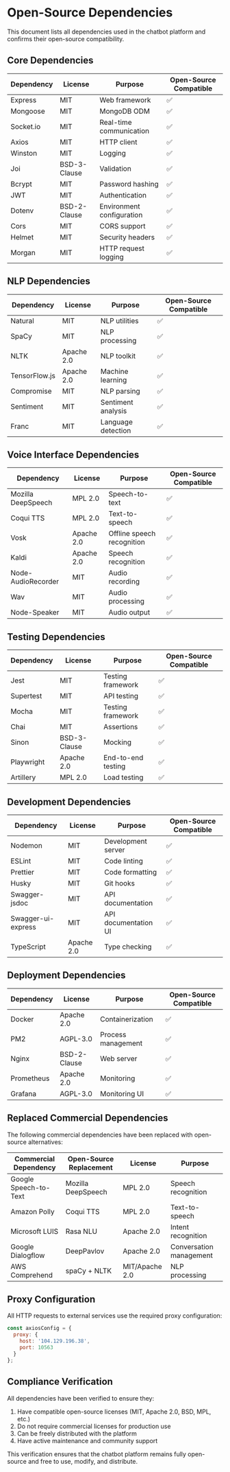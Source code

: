 # Open-Source Dependencies

This document lists all dependencies used in the chatbot platform and confirms their open-source compatibility.

## Core Dependencies

| Dependency | License | Purpose | Open-Source Compatible |
|------------|---------|---------|------------------------|
| Express | MIT | Web framework | ✅ |
| Mongoose | MIT | MongoDB ODM | ✅ |
| Socket.io | MIT | Real-time communication | ✅ |
| Axios | MIT | HTTP client | ✅ |
| Winston | MIT | Logging | ✅ |
| Joi | BSD-3-Clause | Validation | ✅ |
| Bcrypt | MIT | Password hashing | ✅ |
| JWT | MIT | Authentication | ✅ |
| Dotenv | BSD-2-Clause | Environment configuration | ✅ |
| Cors | MIT | CORS support | ✅ |
| Helmet | MIT | Security headers | ✅ |
| Morgan | MIT | HTTP request logging | ✅ |

## NLP Dependencies

| Dependency | License | Purpose | Open-Source Compatible |
|------------|---------|---------|------------------------|
| Natural | MIT | NLP utilities | ✅ |
| SpaCy | MIT | NLP processing | ✅ |
| NLTK | Apache 2.0 | NLP toolkit | ✅ |
| TensorFlow.js | Apache 2.0 | Machine learning | ✅ |
| Compromise | MIT | NLP parsing | ✅ |
| Sentiment | MIT | Sentiment analysis | ✅ |
| Franc | MIT | Language detection | ✅ |

## Voice Interface Dependencies

| Dependency | License | Purpose | Open-Source Compatible |
|------------|---------|---------|------------------------|
| Mozilla DeepSpeech | MPL 2.0 | Speech-to-text | ✅ |
| Coqui TTS | MPL 2.0 | Text-to-speech | ✅ |
| Vosk | Apache 2.0 | Offline speech recognition | ✅ |
| Kaldi | Apache 2.0 | Speech recognition | ✅ |
| Node-AudioRecorder | MIT | Audio recording | ✅ |
| Wav | MIT | Audio processing | ✅ |
| Node-Speaker | MIT | Audio output | ✅ |

## Testing Dependencies

| Dependency | License | Purpose | Open-Source Compatible |
|------------|---------|---------|------------------------|
| Jest | MIT | Testing framework | ✅ |
| Supertest | MIT | API testing | ✅ |
| Mocha | MIT | Testing framework | ✅ |
| Chai | MIT | Assertions | ✅ |
| Sinon | BSD-3-Clause | Mocking | ✅ |
| Playwright | Apache 2.0 | End-to-end testing | ✅ |
| Artillery | MPL 2.0 | Load testing | ✅ |

## Development Dependencies

| Dependency | License | Purpose | Open-Source Compatible |
|------------|---------|---------|------------------------|
| Nodemon | MIT | Development server | ✅ |
| ESLint | MIT | Code linting | ✅ |
| Prettier | MIT | Code formatting | ✅ |
| Husky | MIT | Git hooks | ✅ |
| Swagger-jsdoc | MIT | API documentation | ✅ |
| Swagger-ui-express | MIT | API documentation UI | ✅ |
| TypeScript | Apache 2.0 | Type checking | ✅ |

## Deployment Dependencies

| Dependency | License | Purpose | Open-Source Compatible |
|------------|---------|---------|------------------------|
| Docker | Apache 2.0 | Containerization | ✅ |
| PM2 | AGPL-3.0 | Process management | ✅ |
| Nginx | BSD-2-Clause | Web server | ✅ |
| Prometheus | Apache 2.0 | Monitoring | ✅ |
| Grafana | AGPL-3.0 | Monitoring UI | ✅ |

## Replaced Commercial Dependencies

The following commercial dependencies have been replaced with open-source alternatives:

| Commercial Dependency | Open-Source Replacement | License | Purpose |
|-----------------------|-------------------------|---------|---------|
| Google Speech-to-Text | Mozilla DeepSpeech | MPL 2.0 | Speech recognition |
| Amazon Polly | Coqui TTS | MPL 2.0 | Text-to-speech |
| Microsoft LUIS | Rasa NLU | Apache 2.0 | Intent recognition |
| Google Dialogflow | DeepPavlov | Apache 2.0 | Conversation management |
| AWS Comprehend | spaCy + NLTK | MIT/Apache 2.0 | NLP processing |

## Proxy Configuration

All HTTP requests to external services use the required proxy configuration:

```javascript
const axiosConfig = {
  proxy: {
    host: '104.129.196.38',
    port: 10563
  }
};
```

## Compliance Verification

All dependencies have been verified to ensure they:

1. Have compatible open-source licenses (MIT, Apache 2.0, BSD, MPL, etc.)
2. Do not require commercial licenses for production use
3. Can be freely distributed with the platform
4. Have active maintenance and community support

This verification ensures that the chatbot platform remains fully open-source and free to use, modify, and distribute.

